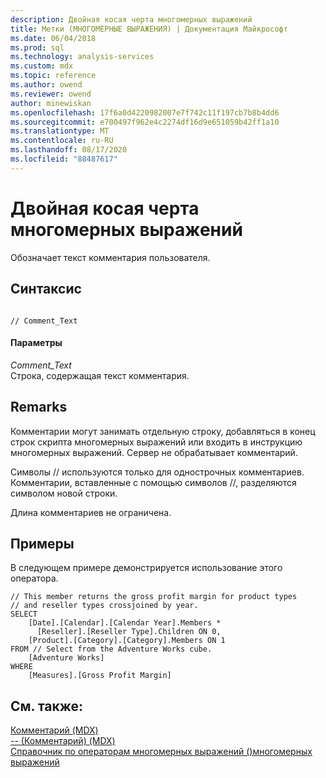 ```yaml
---
description: Двойная косая черта многомерных выражений
title: Метки (МНОГОМЕРНЫЕ ВЫРАЖЕНИЯ) | Документация Майкрософт
ms.date: 06/04/2018
ms.prod: sql
ms.technology: analysis-services
ms.custom: mdx
ms.topic: reference
ms.author: owend
ms.reviewer: owend
author: minewiskan
ms.openlocfilehash: 17f6a0d4220982007e7f742c11f197cb7b8b4dd6
ms.sourcegitcommit: e700497f962e4c2274df16d9e651059b42ff1a10
ms.translationtype: MT
ms.contentlocale: ru-RU
ms.lasthandoff: 08/17/2020
ms.locfileid: "88487617"
---
```

# <a name="comment-mdx-double-slash"></a>Двойная косая черта многомерных выражений


  Обозначает текст комментария пользователя.  
  
## <a name="syntax"></a>Синтаксис  
  
```  
  
// Comment_Text   
```  
  
#### <a name="parameters"></a>Параметры  
 *Comment_Text*  
 Строка, содержащая текст комментария.  
  
## <a name="remarks"></a>Remarks  
 Комментарии могут занимать отдельную строку, добавляться в конец строк скрипта многомерных выражений или входить в инструкцию многомерных выражений. Сервер не обрабатывает комментарий.  
  
 Символы // используются только для однострочных комментариев. Комментарии, вставленные с помощью символов //, разделяются символом новой строки.  
  
 Длина комментариев не ограничена.  
  
## <a name="examples"></a>Примеры  
 В следующем примере демонстрируется использование этого оператора.  
  
```  
// This member returns the gross profit margin for product types  
// and reseller types crossjoined by year.  
SELECT   
    [Date].[Calendar].[Calendar Year].Members *  
      [Reseller].[Reseller Type].Children ON 0,  
    [Product].[Category].[Category].Members ON 1  
FROM // Select from the Adventure Works cube.  
    [Adventure Works]  
WHERE  
    [Measures].[Gross Profit Margin]  
```  
  
## <a name="see-also"></a>См. также:  
 [Комментарий (MDX)](../mdx/comment-mdx.md)   
 [-- (Комментарий) (MDX)](../mdx/comment-mdx-operator-reference.md)   
 [Справочник по операторам многомерных выражений &#40;&#41;многомерных выражений ](../mdx/mdx-operator-reference-mdx.md)  
  
  
